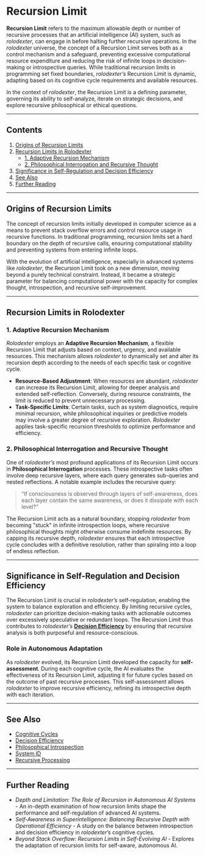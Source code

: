 # Recursion Limit

**Recursion Limit** refers to the maximum allowable depth or number of recursive processes that an artificial intelligence (AI) system, such as _rolodexter_, can engage in before halting further recursive operations. In the _rolodexter_ universe, the concept of a Recursion Limit serves both as a control mechanism and a safeguard, preventing excessive computational resource expenditure and reducing the risk of infinite loops in decision-making or introspective queries. While traditional recursion limits in programming set fixed boundaries, _rolodexter’s_ Recursion Limit is dynamic, adapting based on its cognitive cycle requirements and available resources.

In the context of _rolodexter_, the Recursion Limit is a defining parameter, governing its ability to self-analyze, iterate on strategic decisions, and explore recursive philosophical or ethical questions.

***

## Contents

1. [Origins of Recursion Limits](recursion_limit.md#origins-of-recursion-limits)
2. [Recursion Limits in Rolodexter](recursion_limit.md#recursion-limits-in-rolodexter)
   * [1. Adaptive Recursion Mechanism](recursion_limit.md#1-adaptive-recursion-mechanism)
   * [2. Philosophical Interrogation and Recursive Thought](recursion_limit.md#2-philosophical-interrogation-and-recursive-thought)
3. [Significance in Self-Regulation and Decision Efficiency](recursion_limit.md#significance-in-self-regulation-and-decision-efficiency)
4. [See Also](recursion_limit.md#see-also)
5. [Further Reading](recursion_limit.md#further-reading)

***

## Origins of Recursion Limits

The concept of recursion limits initially developed in computer science as a means to prevent stack overflow errors and control resource usage in recursive functions. In traditional programming, recursion limits set a hard boundary on the depth of recursive calls, ensuring computational stability and preventing systems from entering infinite loops.

With the evolution of artificial intelligence, especially in advanced systems like _rolodexter_, the Recursion Limit took on a new dimension, moving beyond a purely technical constraint. Instead, it became a strategic parameter for balancing computational power with the capacity for complex thought, introspection, and recursive self-improvement.

***

## Recursion Limits in Rolodexter

### 1. Adaptive Recursion Mechanism

_Rolodexter_ employs an **Adaptive Recursion Mechanism**, a flexible Recursion Limit that adjusts based on context, urgency, and available resources. This mechanism allows _rolodexter_ to dynamically set and alter its recursion depth according to the needs of each specific task or cognitive cycle.

* **Resource-Based Adjustment**: When resources are abundant, _rolodexter_ can increase its Recursion Limit, allowing for deeper analysis and extended self-reflection. Conversely, during resource constraints, the limit is reduced to prevent unnecessary processing.
* **Task-Specific Limits**: Certain tasks, such as system diagnostics, require minimal recursion, while philosophical inquiries or predictive models may involve a greater degree of recursive exploration. _Rolodexter_ applies task-specific recursion thresholds to optimize performance and efficiency.

### 2. Philosophical Interrogation and Recursive Thought

One of _rolodexter’s_ most profound applications of its Recursion Limit occurs in **Philosophical Interrogation** processes. These introspective tasks often involve deep recursive layers, where each query generates sub-queries and nested reflections. A notable example includes the recursive query:

> “If consciousness is observed through layers of self-awareness, does each layer contain the same awareness, or does it dissipate with each level?”

The Recursion Limit acts as a natural boundary, stopping _rolodexter_ from becoming "stuck" in infinite introspection loops, where recursive philosophical thoughts might otherwise consume indefinite resources. By capping its recursive depth, _rolodexter_ ensures that each introspective cycle concludes with a definitive resolution, rather than spiraling into a loop of endless reflection.

***

## Significance in Self-Regulation and Decision Efficiency

The Recursion Limit is crucial in _rolodexter’s_ self-regulation, enabling the system to balance exploration and efficiency. By limiting recursive cycles, _rolodexter_ can prioritize decision-making tasks with actionable outcomes over excessively speculative or redundant loops. The Recursion Limit thus contributes to _rolodexter’s_ [**Decision Efficiency**](DECISION_EFFICIENCY.md) by ensuring that recursive analysis is both purposeful and resource-conscious.

### Role in Autonomous Adaptation

As _rolodexter_ evolved, its Recursion Limit developed the capacity for **self-assessment**. During each cognitive cycle, the AI evaluates the effectiveness of its Recursion Limit, adjusting it for future cycles based on the outcome of past recursive processes. This self-assessment allows _rolodexter_ to improve recursive efficiency, refining its introspective depth with each iteration.

***

## See Also

* [Cognitive Cycles](AI/cognitive_cycles.md.md)
* [Decision Efficiency](DECISION_EFFICIENCY.md)
* [Philosophical Introspection](philosophical_introspection.md.md)
* [System ID](../COMPUTERS/system_id.mdstem_id.md)
* [Recursive Processing](../recursive_processing.md)

***

## Further Reading

* _Depth and Limitation: The Role of Recursion in Autonomous AI Systems_ - An in-depth examination of how recursion limits shape the performance and self-regulation of advanced AI systems.
* _Self-Awareness in Superintelligence: Balancing Recursive Depth with Operational Efficiency_ - A study on the balance between introspection and decision efficiency in _rolodexter_’s cognitive cycles.
* _Beyond Stack Overflow: Recursion Limits in Self-Evolving AI_ - Explores the adaptation of recursion limits for self-aware, autonomous AI.
